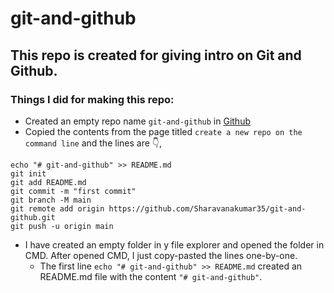 # git-and-github

## This repo is created for giving intro on Git and Github.

### Things I did for making this repo:

+ Created an empty repo name `git-and-github` in [Github](https://github.com/new)
+ Copied the contents from the page titled `create a new repo on the command line` and the lines are :point_down:,
```
echo "# git-and-github" >> README.md
git init
git add README.md
git commit -m "first commit"
git branch -M main
git remote add origin https://github.com/Sharavanakumar35/git-and-github.git
git push -u origin main
```
+ I have created an empty folder in y file explorer and opened the folder in CMD. After opened CMD, I just copy-pasted the lines one-by-one. 
  + The first line `echo "# git-and-github" >> README.md` created an README.md file with the content `"# git-and-github"`.